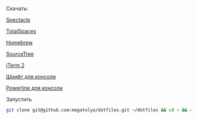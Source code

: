 Скачать:

[Spectacle](http://spectacleapp.com/)

[TotalSpaces](http://totalspaces.binaryage.com)

[Homebrew](http://mxcl.github.io/homebrew/)

[SourceTree](http://www.sourcetreeapp.com/)

[iTerm 2](http://www.iterm2.com/)

[Шрифт для консоли](https://github.com/Lokaltog/powerline-fonts)

[Powerline для консоли](https://github.com/jeremyFreeAgent/oh-my-zsh-powerline-theme.git)

Запустить
```bash
git clone git@github.com:megatolya/dotfiles.git ~/dotfiles && cd ~ && cd dotfiles && ./links.sh
```


